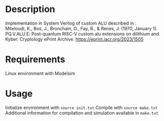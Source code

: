 # Description

Implementation in System Verilog of custom ALU described in : \
Miteloudi, K., Bos, J., Bronchain, O., Fay, B., & Renes, J. (1970, January 1). PQ.V.ALU.E: Post-quantum RISC-V custom alu extensions on dilithium and Kyber. Cryptology ePrint Archive. https://eprint.iacr.org/2023/1505

# Requirements

Linux environment with Modelsim

# Usage

Initialize environment with ```source init.txt```
Compile with ```source make.txt```
Additional information for compilation and simulation available in ```make.txt```
